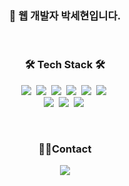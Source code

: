 <h3 align="center">👋 웹 개발자 박세현입니다.</h3>

<br>

<h3 align="center">🛠 Tech Stack 🛠</h3>

<p align="center">
  <img src="https://img.shields.io/badge/Javascript-F7DF1E?style=flat-square&logo=javascript&logoColor=white"/></a>&nbsp 
  <img src="https://img.shields.io/badge/React-61DAFB?style=flat-square&logo=react&logoColor=white"/></a>&nbsp
  <img src="https://img.shields.io/badge/Redux-764ABC?style=flat-square&logo=redux&logoColor=white"/></a>&nbsp
  <img src="https://img.shields.io/badge/Next-000000?style=flat-square&logo=Next.js&logoColor=white"/></a>&nbsp
  <img src="https://img.shields.io/badge/HTML-E34F26?style=flat-square&logo=html5&logoColor=white"/></a>&nbsp
  <img src="https://img.shields.io/badge/CSS-1572B6?style=flat-square&logo=css3&logoColor=white"/></a>&nbsp
  <br>
  <img src="https://img.shields.io/badge/Java-007396?style=flat-square&logo=java&logoColor=white"/></a>&nbsp
  <img src="https://img.shields.io/badge/Spring-6DB33F?style=flat-square&logo=spring&logoColor=white"/></a>&nbsp
  <img src="https://img.shields.io/badge/PostgreSQL-4169E1?style=flat-square&logo=postgreSQL&logoColor=white"/></a>&nbsp
</p>

<br>
<h3 align="center">🤝🏻Contact</p>
<a href="mailto:se9oo@kakao.com"><img src="https://img.shields.io/badge/-se9oo@kakao.com-005FF9?style=flat-square&logo=Mail.Ru&logoColor=white"/></a>
